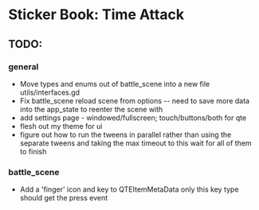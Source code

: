 # Sticker Book: Time Attack

## TODO:

### general
- Move types and enums out of battle_scene into a new file utils/interfaces.gd
- Fix battle_scene reload scene from options -- need to save more data into the app_state to reenter the scene with
- add settings page - windowed/fullscreen; touch/buttons/both for qte
- flesh out my theme for ui
- figure out how to run the tweens in parallel rather than using the separate tweens and taking the max timeout to this wait for all of them to finish

### battle_scene

- Add a 'finger' icon and key to QTEItemMetaData only this key type should get the press event

